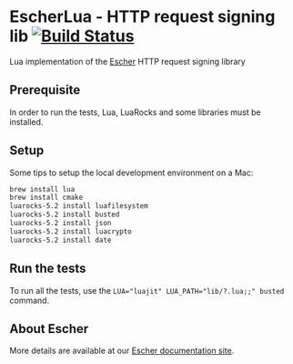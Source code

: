 EscherLua - HTTP request signing lib [![Build Status](https://travis-ci.org/emartech/escher-java.svg?branch=master)](https://travis-ci.org/emartech/escher-lua)
====================================

Lua implementation of the [Escher](https://github.com/emartech/escher) HTTP request signing library

Prerequisite
------------

In order to run the tests, Lua, LuaRocks and some libraries must be installed.

Setup
-----

Some tips to setup the local development environment on a Mac:

```bash
brew install lua
brew install cmake
luarocks-5.2 install luafilesystem
luarocks-5.2 install busted
luarocks-5.2 install json
luarocks-5.2 install luacrypto
luarocks-5.2 install date
```

Run the tests
-------------

To run all the tests, use the `LUA="luajit" LUA_PATH="lib/?.lua;;" busted` command.

About Escher
------------

More details are available at our [Escher documentation site](http://escherauth.io/).
